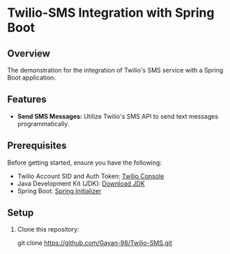 # Twilio-SMS Integration with Spring Boot

## Overview
The demonstration for the integration of Twilio's SMS service with a Spring Boot application.

## Features
- **Send SMS Messages:** Utilize Twilio's SMS API to send text messages programmatically.

## Prerequisites
Before getting started, ensure you have the following:
- Twilio Account SID and Auth Token: [Twilio Console](https://www.twilio.com/console)
- Java Development Kit (JDK): [Download JDK](https://adoptopenjdk.net/)
- Spring Boot: [Spring Initializer](https://start.spring.io/)

## Setup
1. Clone this repository:
  
   git clone https://github.com/Gayan-98/Twilio-SMS.git

